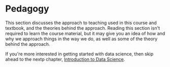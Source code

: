 # Pedagogy

This section discusses the approach to teaching used in this course and textbook, and the theories behind the approach. Reading this section isn't required to learn the course material, but it may give you an idea of how and why we approach things in the way we do, as well as some of the theory behind the approach.

If you're more interested in getting started with data science, then skip ahead to the nextp chapter, [Introduction to Data Science](../2-intro_to_data_science/README.md).
